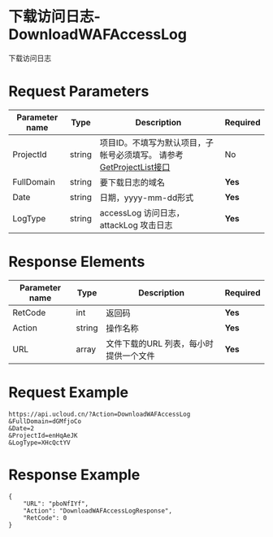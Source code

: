 # 下载访问日志-DownloadWAFAccessLog

下载访问日志

# Request Parameters
|Parameter name|Type|Description|Required|
|---|---|---|---|
|ProjectId|string|项目ID。不填写为默认项目，子帐号必须填写。 请参考[GetProjectList接口](api/summary/get_project_list)|No|
|FullDomain|string|要下载日志的域名|**Yes**|
|Date|string|日期，yyyy-mm-dd形式|**Yes**|
|LogType|string|accessLog 访问日志，attackLog 攻击日志|**Yes**|

# Response Elements
|Parameter name|Type|Description|Required|
|---|---|---|---|
|RetCode|int|返回码|**Yes**|
|Action|string|操作名称|**Yes**|
|URL|array|文件下载的URL 列表，每小时提供一个文件|**Yes**|

# Request Example
```
https://api.ucloud.cn/?Action=DownloadWAFAccessLog
&FullDomain=dGMfjoCo
&Date=2
&ProjectId=enHqAeJK
&LogType=XHcQctYV
```

# Response Example
```
{
    "URL": "pboNfIYf", 
    "Action": "DownloadWAFAccessLogResponse", 
    "RetCode": 0
}
```

